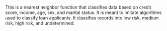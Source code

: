 This is a nearest neighbor function that classifies data based on credit score, income, age, sex, and marital status. It is meant to imitate algorithms used to classify loan applicants. It classifies records into low risk, medium risk, high risk, and undetermined.
